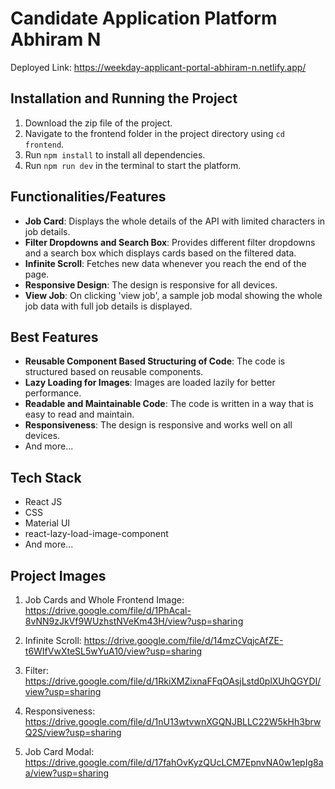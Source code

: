 # Candidate Application Platform Abhiram N

Deployed Link: https://weekday-applicant-portal-abhiram-n.netlify.app/

## Installation and Running the Project

1. Download the zip file of the project.
2. Navigate to the frontend folder in the project directory using `cd frontend`.
3. Run `npm install` to install all dependencies.
4. Run `npm run dev` in the terminal to start the platform.

## Functionalities/Features

- **Job Card**: Displays the whole details of the API with limited characters in job details.
- **Filter Dropdowns and Search Box**: Provides different filter dropdowns and a search box which displays cards based on the filtered data.
- **Infinite Scroll**: Fetches new data whenever you reach the end of the page.
- **Responsive Design**: The design is responsive for all devices.
- **View Job**: On clicking 'view job', a sample job modal showing the whole job data with full job details is displayed.

## Best Features

- **Reusable Component Based Structuring of Code**: The code is structured based on reusable components.
- **Lazy Loading for Images**: Images are loaded lazily for better performance.
- **Readable and Maintainable Code**: The code is written in a way that is easy to read and maintain.
- **Responsiveness**: The design is responsive and works well on all devices.
- And more...

## Tech Stack

- React JS
- CSS
- Material UI
- react-lazy-load-image-component
- And more...

## Project Images

1. Job Cards and Whole Frontend Image: https://drive.google.com/file/d/1PhAcal-8vNN9zJkVf9WUzhstNVeKm43H/view?usp=sharing

2. Infinite Scroll: https://drive.google.com/file/d/14mzCVqjcAfZE-t6WIfVwXteSL5wYuA10/view?usp=sharing

3. Filter: https://drive.google.com/file/d/1RkiXMZixnaFFqOAsjLstd0plXUhQGYDI/view?usp=sharing

4. Responsiveness: https://drive.google.com/file/d/1nU13wtvwnXGQNJBLLC22W5kHh3brwQ2S/view?usp=sharing

5. Job Card Modal: https://drive.google.com/file/d/17fahOvKyzQUcLCM7EpnvNA0w1epIg8aa/view?usp=sharing

